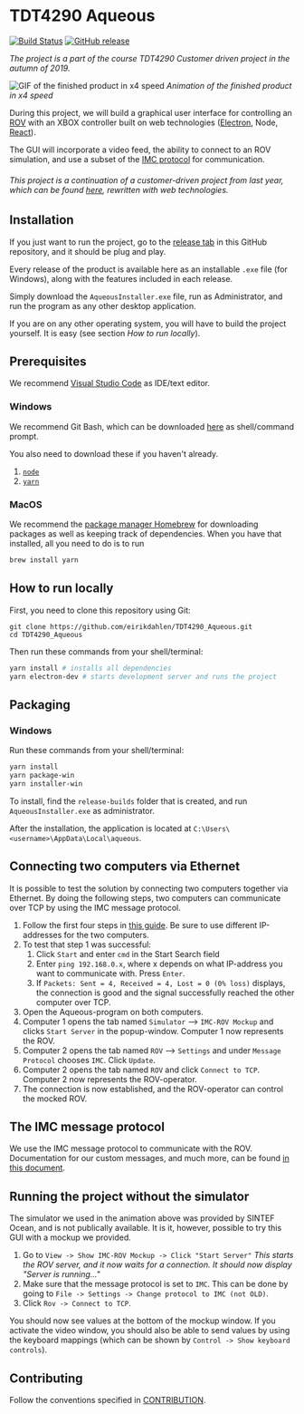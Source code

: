 # TDT4290 Aqueous

[![Build Status](https://travis-ci.org/eirikdahlen/TDT4290_Aqueous.svg?branch=master)](https://travis-ci.org/eirikdahlen/TDT4290_Aqueous) [![GitHub release](https://img.shields.io/github/v/release/eirikdahlen/TDT4290_Aqueous)](https://github.com/eirikdahlen/TDT4290_Aqueous/releases)

_The project is a part of the course TDT4290 Customer driven project in the autumn of 2019._

![GIF of the finished product in x4 speed](assets/demo/aqueous_demo_4x.gif)
_Animation of the finished product in x4 speed_

During this project, we will build a graphical user interface for controlling an [ROV](https://en.wikipedia.org/wiki/Remotely_operated_underwater_vehicle) with an XBOX controller built on web technologies ([Electron](https://electronjs.org/), Node, [React](https://reactjs.org/)).

The GUI will incorporate a video feed, the ability to connect to an ROV simulation, and use a subset of the [IMC protocol](https://www.lsts.pt/toolchain/imc) for communication.

###### This project is a continuation of a customer-driven project from last year, which can be found [here](https://github.com/Kpro11/Aqeous), rewritten with web technologies.

## Installation

If you just want to run the project, go to the [release tab](https://github.com/eirikdahlen/TDT4290_Aqueous/releases) in this GitHub repository, and it should be plug and play.

Every release of the product is available here as an installable `.exe` file (for Windows), along with the features included in each release.

Simply download the `AqueousInstaller.exe` file, run as Administrator, and run the program as any other desktop application.

If you are on any other operating system, you will have to build the project yourself. It is easy (see section _How to run locally_).

## Prerequisites

We recommend [Visual Studio Code](https://code.visualstudio.com/) as IDE/text editor.

### Windows

We recommend Git Bash, which can be downloaded [here](https://git-scm.com/downloads) as shell/command prompt.

You also need to download these if you haven't already.

1. [`node`](https://nodejs.org/en/)
2. [`yarn`](https://yarnpkg.com/lang/en/)

### MacOS

We recommend the [package manager Homebrew](https://brew.sh/index_nb) for downloading packages as well as keeping track of dependencies. When you have that installed, all you need to do is to run

```bash
brew install yarn
```

## How to run locally

First, you need to clone this repository using Git:

```
git clone https://github.com/eirikdahlen/TDT4290_Aqueous.git
cd TDT4290_Aqueous
```

Then run these commands from your shell/terminal:

```bash
yarn install # installs all dependencies
yarn electron-dev # starts development server and runs the project
```

## Packaging

### Windows

Run these commands from your shell/terminal:

```bash
yarn install
yarn package-win
yarn installer-win
```

To install, find the `release-builds` folder that is created, and run `AqueousInstaller.exe` as administrator.

After the installation, the application is located at `C:\Users\<username>\AppData\Local\aqueous`.

## Connecting two computers via Ethernet

It is possible to test the solution by connecting two computers together via Ethernet.
By doing the following steps, two computers can communicate over TCP by using the IMC message protocol.

1. Follow the first four steps in [this guide](https://www.maketecheasier.com/connect-two-windows-computer-on-lan/). Be sure to use different IP-addresses for the two computers.
2. To test that step 1 was successful:
   1. Click `Start` and enter `cmd` in the Start Search field
   2. Enter `ping 192.168.0.x`, where x depends on what IP-address you want to communicate with. Press `Enter`.
   3. If `Packets: Sent = 4, Received = 4, Lost = 0 (0% loss)` displays, the connection is good and the signal successfully reached the other computer over TCP.
3. Open the Aqueous-program on both computers.
4. Computer 1 opens the tab named `Simulator` --> `IMC-ROV Mockup` and clicks `Start Server` in the popup-window. Computer 1 now represents the ROV.
5. Computer 2 opens the tab named `ROV` --> `Settings` and under `Message Protocol` chooses `IMC`. Click `Update`.
6. Computer 2 opens the tab named `ROV` and click `Connect to TCP`. Computer 2 now represents the ROV-operator.
7. The connection is now established, and the ROV-operator can control the mocked ROV.

## The IMC message protocol

We use the IMC message protocol to communicate with the ROV. Documentation for our custom messages, and much more, can be found [in this document](./assets/IMC-protocol/IMC-Proposition.pdf).

## Running the project without the simulator

The simulator we used in the animation above was provided by SINTEF Ocean, and is not publically available. It is it, however, possible to try this GUI with a mockup we provided.

1. Go to `View -> Show IMC-ROV Mockup -> Click "Start Server"`
   _This starts the ROV server, and it now waits for a connection. It should now display "Server is running..."_
2. Make sure that the message protocol is set to `IMC`. This can be done by going to `File -> Settings -> Change protocol to IMC (not OLD)`.
3. Click `Rov -> Connect to TCP`.

You should now see values at the bottom of the mockup window. If you activate the video window, you should also be able to send values by using the keyboard mappings (which can be shown by `Control -> Show keyboard controls`).

## Contributing

Follow the conventions specified in [CONTRIBUTION](./CONTRIBUTING.md).
